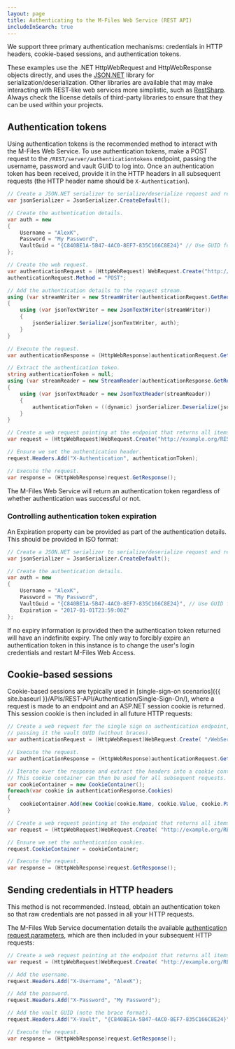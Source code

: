 ```yaml
---
layout: page
title: Authenticating to the M-Files Web Service (REST API)
includeInSearch: true
---
```


We support three primary authentication mechanisms: credentials in HTTP headers, cookie-based sessions, and authentication tokens.

<p class="note">These examples use the .NET HttpWebRequest and HttpWebResponse objects directly, and uses the <a href="http://www.newtonsoft.com/json">JSON.NET</a> library for serialization/deserialization.  Other libraries are available that may make interacting with REST-like web services more simplistic, such as <a href="http://restsharp.org/">RestSharp</a>.  Always check the license details of third-party libraries to ensure that they can be used within your projects.</p>

## Authentication tokens

Using authentication tokens is the recommended method to interact with the M-Files Web Service.  To use authentication tokens, make a POST request to the `/REST/server/authenticationtokens` endpoint, passing the username, password and vault GUID to log into.  Once an authentication token has been received, provide it in the HTTP headers in all subsequent requests (the HTTP header name should be `X-Authentication`).

```csharp
// Create a JSON.NET serializer to serialize/deserialize request and response bodies.
var jsonSerializer = JsonSerializer.CreateDefault();

// Create the authentication details.
var auth = new
{
	Username = "AlexK",
	Password = "My Password",
	VaultGuid = "{C840BE1A-5B47-4AC0-8EF7-835C166C8E24}" // Use GUID format with {braces}.
};

// Create the web request.
var authenticationRequest = (HttpWebRequest) WebRequest.Create("http://example.org/REST/server/authenticationtokens");
authenticationRequest.Method = "POST";

// Add the authentication details to the request stream.
using (var streamWriter = new StreamWriter(authenticationRequest.GetRequestStream()))
{
	using (var jsonTextWriter = new JsonTextWriter(streamWriter))
	{
		jsonSerializer.Serialize(jsonTextWriter, auth);
	}
}

// Execute the request.
var authenticationResponse = (HttpWebResponse)authenticationRequest.GetResponse();

// Extract the authentication token.
string authenticationToken = null;
using (var streamReader = new StreamReader(authenticationResponse.GetResponseStream()))
{
	using (var jsonTextReader = new JsonTextReader(streamReader))
	{
		authenticationToken = ((dynamic) jsonSerializer.Deserialize(jsonTextReader)).Value;
	}
}

// Create a web request pointing at the endpoint that returns all items in the root view.
var request = (HttpWebRequest)WebRequest.Create("http://example.org/REST/views/items");

// Ensure we set the authentication header.
request.Headers.Add("X-Authentication", authenticationToken);

// Execute the request.
var response = (HttpWebResponse)request.GetResponse();
```

<p class="note">The M-Files Web Service will return an authentication token regardless of whether authentication was successful or not.</p>

### Controlling authentication token expiration

An Expiration property can be provided as part of the authentication details.  This should be provided in ISO format:

```csharp
// Create a JSON.NET serializer to serialize/deserialize request and response bodies.
var jsonSerializer = JsonSerializer.CreateDefault();

// Create the authentication details.
var auth = new
{
	Username = "AlexK",
	Password = "My Password",
	VaultGuid = "{C840BE1A-5B47-4AC0-8EF7-835C166C8E24}", // Use GUID format with {braces}.
	Expiration = "2017-01-01T23:59:00Z"
};
```

<p class="note warning">If no expiry information is provided then the authentication token returned will have an indefinite expiry.  The only way to forcibly expire an authentication token in this instance is to change the user's login credentials and restart M-Files Web Access.</p>

## Cookie-based sessions

Cookie-based sessions are typically used in [single-sign-on scenarios]({{ site.baseurl }}/APIs/REST-API/Authentication/Single-Sign-On/), where a request is made to an endpoint and an ASP.NET session cookie is returned.  This session cookie is then included in all future HTTP requests:

```csharp
// Create a web request for the single sign on authentication endpoint,
// passing it the vault GUID (without braces).
var authenticationRequest = (HttpWebRequest)WebRequest.Create( "/WebServiceSSO.aspx?popup=1&vault=C840BE1A-5B47-4AC0-8EF7-835C166C8E24" );

// Execute the request.
var authenticationResponse = (HttpWebResponse)authenticationRequest.GetResponse();

// Iterate over the response and extract the headers into a cookie container.
// This cookie container can then be used for all subsequent requests.
var cookieContainer = new CookieContainer();
foreach(var cookie in authenticationResponse.Cookies)
{
    cookieContainer.Add(new Cookie(cookie.Name, cookie.Value, cookie.Path, cookie.Domain));
}

// Create a web request pointing at the endpoint that returns all items in the root view.
var request = (HttpWebRequest)WebRequest.Create( "http://example.org/REST/views/items" );

// Ensure we set the authentication cookies.
request.CookieContainer = cookieContainer;

// Execute the request.
var response = (HttpWebResponse)request.GetResponse();
```

## Sending credentials in HTTP headers

<p class="note warning">This method is not recommended.  Instead, obtain an authentication token so that raw credentials are not passed in all your HTTP requests.</p>

The M-Files Web Service documentation details the available [authentication request parameters](https://www.m-files.com/mfws/parameters.html), which are then included in your subsequent HTTP requests:

```csharp
// Create a web request pointing at the endpoint that returns all items in the root view.
var request = (HttpWebRequest)WebRequest.Create( "http://example.org/REST/views/items" );

// Add the username.
request.Headers.Add("X-Username", "AlexK");

// Add the password.
request.Headers.Add("X-Password", "My Password");

// Add the vault GUID (note the brace format).
request.Headers.Add("X-Vault", "{C840BE1A-5B47-4AC0-8EF7-835C166C8E24}");

// Execute the request.
var response = (HttpWebResponse)request.GetResponse();
```
